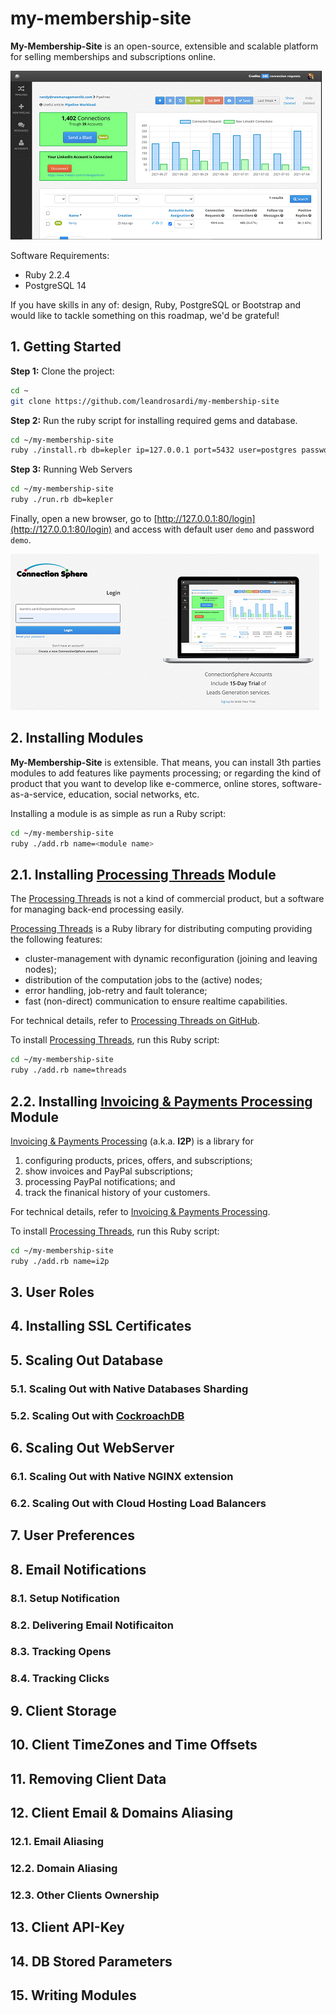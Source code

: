 # my-membership-site

**My-Membership-Site** is an open-source, extensible and scalable platform for selling memberships and subscriptions online.

![dashboard example](./thumbnails/dashboard.png)

Software Requirements:
- Ruby 2.2.4
- PostgreSQL 14

If you have skills in any of: design, Ruby, PostgreSQL or Bootstrap and would like to tackle something on this roadmap, we'd be grateful!

## 1. Getting Started

**Step 1:** Clone the project:

```bash
cd ~
git clone https://github.com/leandrosardi/my-membership-site
```

**Step 2:** Run the ruby script for installing required gems and database.

```bash
cd ~/my-membership-site
ruby ./install.rb db=kepler ip=127.0.0.1 port=5432 user=postgres password=<write your password here>
```

**Step 3:** Running Web Servers

```bash
cd ~/my-membership-site
ruby ./run.rb db=kepler 
```

Finally, open a new browser, go to [http://127.0.0.1:80/login](http://127.0.0.1:80/login) and access with default user `demo` and password `demo`.

![login screen](./thumbnails/login.png)

## 2. Installing Modules

**My-Membership-Site** is extensible. That means, you can install 3th parties modules to add features like payments processing; or regarding the kind of product that you want to develop like e-commerce, online stores, software-as-a-service, education, social networks, etc.

Installing a module is as simple as run a Ruby script:

```bash
cd ~/my-membership-site
ruby ./add.rb name=<module name>
```

## 2.1. Installing [Processing Threads](https://github.com/leandrosardi/pampa) Module

The [Processing Threads](https://github.com/leandrosardi/pampa) is not a kind of commercial product, but a software for managing back-end processing easily.

[Processing Threads](https://github.com/leandrosardi/pampa) is a Ruby library for distributing computing providing the following features:

- cluster-management with dynamic reconfiguration (joining and leaving nodes);
- distribution of the computation jobs to the (active) nodes;
- error handling, job-retry and fault tolerance;
- fast (non-direct) communication to ensure realtime capabilities.

For technical details, refer to [Processing Threads on GitHub](https://github.com/leandrosardi/pampa).

To install [Processing Threads](https://github.com/leandrosardi/pampa), run this Ruby script:

```bash
cd ~/my-membership-site
ruby ./add.rb name=threads
```

## 2.2. Installing [Invoicing & Payments Processing](https://github.com/leandrosardi/invoicing_payments_processing) Module

[Invoicing & Payments Processing](https://github.com/leandrosardi/invoicing_payments_processing) (a.k.a. **I2P**) is a library for 

1. configuring products, prices, offers, and subscriptions; 
2. show invoices and PayPal subscriptions; 
3. processing PayPal notifications; 
and
4. track the finanical history of your customers. 

For technical details, refer to [Invoicing & Payments Processing](https://github.com/leandrosardi/invoicing_payments_processing).

To install [Processing Threads](https://github.com/leandrosardi/pampa), run this Ruby script:

```bash
cd ~/my-membership-site
ruby ./add.rb name=i2p
```

## 3. User Roles

## 4. Installing SSL Certificates

## 5. Scaling Out Database

### 5.1. Scaling Out with Native Databases Sharding

### 5.2. Scaling Out with [CockroachDB](https://www.cockroachlabs.com/docs/cockroachcloud/quickstart.html)

## 6. Scaling Out WebServer

### 6.1. Scaling Out with Native NGINX extension

### 6.2. Scaling Out with Cloud Hosting Load Balancers

## 7. User Preferences

## 8. Email Notifications

### 8.1. Setup Notification

### 8.2. Delivering Email Notificaiton

### 8.3. Tracking Opens

### 8.4. Tracking Clicks

## 9. Client Storage

## 10. Client TimeZones and Time Offsets

## 11. Removing Client Data

## 12. Client Email & Domains Aliasing

### 12.1. Email Aliasing

### 12.2. Domain Aliasing

### 12.3. Other Clients Ownership

## 13. Client API-Key

## 14. DB Stored Parameters

## 15. Writing Modules


